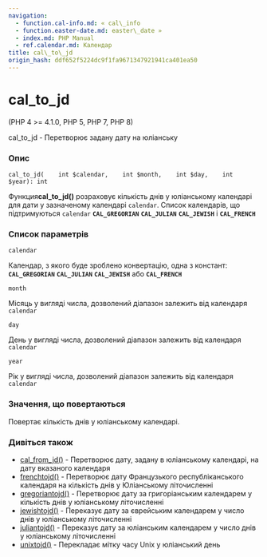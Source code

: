 ```yaml
---
navigation:
  - function.cal-info.md: « cal\_info
  - function.easter-date.md: easter\_date »
  - index.md: PHP Manual
  - ref.calendar.md: Календар
title: cal\_to\_jd
origin_hash: ddf652f5224dc9f1fa9671347921941ca401ea50
---
```

# cal\_to\_jd

(PHP 4 >= 4.1.0, PHP 5, PHP 7, PHP 8)

cal\_to\_jd - Перетворює задану дату на юліанську

### Опис

```methodsynopsis
cal_to_jd(    int $calendar,    int $month,    int $day,    int $year): int
```

Функция**cal\_to\_jd()** розраховує кількість днів у юліанському календарі для дати у зазначеному календарі `calendar`. Список календарів, що підтримуються `calendar` **`CAL_GREGORIAN`** **`CAL_JULIAN`** **`CAL_JEWISH`** і **`CAL_FRENCH`**

### Список параметрів

`calendar`

Календар, з якого буде зроблено конвертацію, одна з констант: **`CAL_GREGORIAN`** **`CAL_JULIAN`** **`CAL_JEWISH`** або **`CAL_FRENCH`**

`month`

Місяць у вигляді числа, дозволений діапазон залежить від календаря `calendar`

`day`

День у вигляді числа, дозволений діапазон залежить від календаря `calendar`

`year`

Рік у вигляді числа, дозволений діапазон залежить від календаря `calendar`

### Значення, що повертаються

Повертає кількість днів у юліанському календарі.

### Дивіться також

-   [cal\_from\_jd()](function.cal-from-jd.md) \- Перетворює дату, задану в юліанському календарі, на дату вказаного календаря
-   [frenchtojd()](function.frenchtojd.md) \- Перетворює дату Французького республіканського календаря на кількість днів у Юліанському літочисленні
-   [gregoriantojd()](function.gregoriantojd.md) \- Перетворює дату за григоріанським календарем у кількість днів у юліанському літочисленні
-   [jewishtojd()](function.jewishtojd.md) \- Переказує дату за єврейським календарем у число днів у юліанському літочисленні
-   [juliantojd()](function.juliantojd.md) \- Переказує дату за юліанським календарем у число днів у юліанському літочисленні
-   [unixtojd()](function.unixtojd.md) \- Перекладає мітку часу Unix у юліанський день
